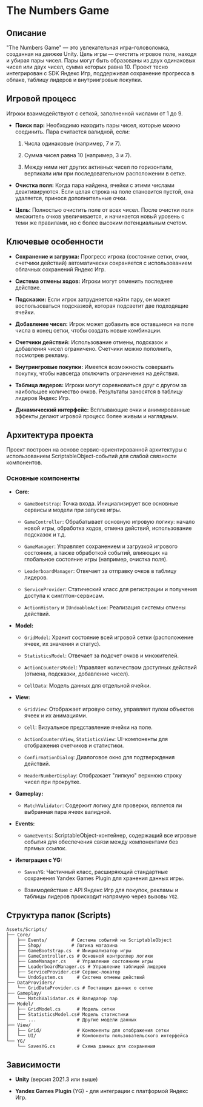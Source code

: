 # The Numbers Game

## Описание

"The Numbers Game" — это увлекательная игра-головоломка, созданная на движке Unity. Цель игры — очистить игровое поле, находя и убирая пары чисел. Пары могут быть образованы из двух одинаковых чисел или двух чисел, сумма которых равна 10. Проект тесно интегрирован с SDK Яндекс Игр, поддерживая сохранение прогресса в облаке, таблицу лидеров и внутриигровые покупки.


## Игровой процесс

Игроки взаимодействуют с сеткой, заполненной числами от 1 до 9.

- **Поиск пар:** Необходимо находить пары чисел, которые можно соединить. Пара считается валидной, если:

  1. Числа одинаковые (например, 7 и 7).

  2. Сумма чисел равна 10 (например, 3 и 7).

  3. Между ними нет других активных чисел по горизонтали, вертикали или при последовательном расположении в сетке.

- **Очистка поля:** Когда пара найдена, ячейки с этими числами деактивируются. Если целая строка на поле становится пустой, она удаляется, принося дополнительные очки.

- **Цель:** Полностью очистить поле от всех чисел. После очистки поля множитель очков увеличивается, и начинается новый уровень с теми же правилами, но с более высоким потенциальным счетом.


## Ключевые особенности

- **Сохранение и загрузка:** Прогресс игрока (состояние сетки, очки, счетчики действий) автоматически сохраняется с использованием облачных сохранений Яндекс Игр.

- **Система отмены ходов:** Игроки могут отменить последнее действие.

- **Подсказки:** Если игрок затрудняется найти пару, он может воспользоваться подсказкой, которая подсветит две подходящие ячейки.

- **Добавление чисел:** Игрок может добавить все оставшиеся на поле числа в конец сетки, чтобы создать новые комбинации.

- **Счетчики действий:** Использование отмены, подсказок и добавления чисел ограничено. Счетчики можно пополнить, посмотрев рекламу.

- **Внутриигровые покупки:** Имеется возможность совершить покупку, чтобы навсегда отключить ограничения на действия.

- **Таблица лидеров:** Игроки могут соревноваться друг с другом за наибольшее количество очков. Результаты заносятся в таблицу лидеров Яндекс Игр.

- **Динамический интерфейс:** Всплывающие очки и анимированные эффекты делают игровой процесс более живым и наглядным.


## Архитектура проекта

Проект построен на основе сервис-ориентированной архитектуры с использованием ScriptableObject-событий для слабой связности компонентов.


### Основные компоненты

- **Core:**

  - `GameBootstrap`: Точка входа. Инициализирует все основные сервисы и модели при запуске игры.

  - `GameController`: Обрабатывает основную игровую логику: начало новой игры, обработка ходов, отмена действий, использование подсказок и т.д.

  - `GameManager`: Управляет сохранением и загрузкой игрового состояния, а также обработкой событий, влияющих на глобальное состояние игры (например, очистка поля).

  - `LeaderboardManager`: Отвечает за отправку очков в таблицу лидеров.

  - `ServiceProvider`: Статический класс для регистрации и получения доступа к синглтон-сервисам.

  - `ActionHistory` и `IUndoableAction`: Реализация системы отмены действий.

- **Model:**

  - `GridModel`: Хранит состояние всей игровой сетки (расположение ячеек, их значения и статус).

  - `StatisticsModel`: Отвечает за подсчет очков и множителей.

  - `ActionCountersModel`: Управляет количеством доступных действий (отмена, подсказки, добавление чисел).

  - `CellData`: Модель данных для отдельной ячейки.

- **View:**

  - `GridView`: Отображает игровую сетку, управляет пулом объектов ячеек и их анимациями.

  - `Cell`: Визуальное представление ячейки на поле.

  - `ActionCountersView`, `StatisticsView`: UI-компоненты для отображения счетчиков и статистики.

  - `ConfirmationDialog`: Диалоговое окно для подтверждения действий.

  - `HeaderNumberDisplay`: Отображает "липкую" верхнюю строку чисел при прокрутке.

- **Gameplay:**

  - `MatchValidator`: Содержит логику для проверки, является ли выбранная пара ячеек валидной.

- **Events:**

  - `GameEvents`: ScriptableObject-контейнер, содержащий все игровые события для обеспечения связи между компонентами без прямых ссылок.

- **Интеграция с YG:**

  - `SavesYG`: Частичный класс, расширяющий стандартные сохранения Yandex Games Plugin для хранения данных игры.

  - Взаимодействие с API Яндекс Игр для покупок, рекламы и таблицы лидеров происходит напрямую через вызовы `YG2`.


## Структура папок (Scripts)

    Assets/Scripts/
    ├── Core/
    │   ├── Events/         # Система событий на ScriptableObject
    │   ├── Shop/           # Логика магазина
    │   ├── GameBootstrap.cs  # Инициализатор игры
    │   ├── GameController.cs # Основной контроллер логики
    │   ├── GameManager.cs    # Управление состоянием игры
    │   ├── LeaderboardManager.cs # Управление таблицей лидеров
    │   ├── ServiceProvider.cs# Сервис-локатор
    │   └── UndoSystem.cs     # Система отмены действий
    ├── DataProviders/
    │   └── GridDataProvider.cs # Поставщик данных о сетке
    ├── Gameplay/
    │   └── MatchValidator.cs # Валидатор пар
    ├── Model/
    │   ├── GridModel.cs      # Модель сетки
    │   ├── StatisticsModel.cs# Модель статистики
    │   └── ...               # Другие модели данных
    ├── View/
    │   ├── Grid/             # Компоненты для отображения сетки
    │   └── UI/               # Компоненты пользовательского интерфейса
    └── YG/
        └── SavesYG.cs        # Схема данных для сохранения


## Зависимости

- **Unity** (версия 2021.3 или выше)

- **Yandex Games Plugin** (YG) - для интеграции с платформой Яндекс Игр.
